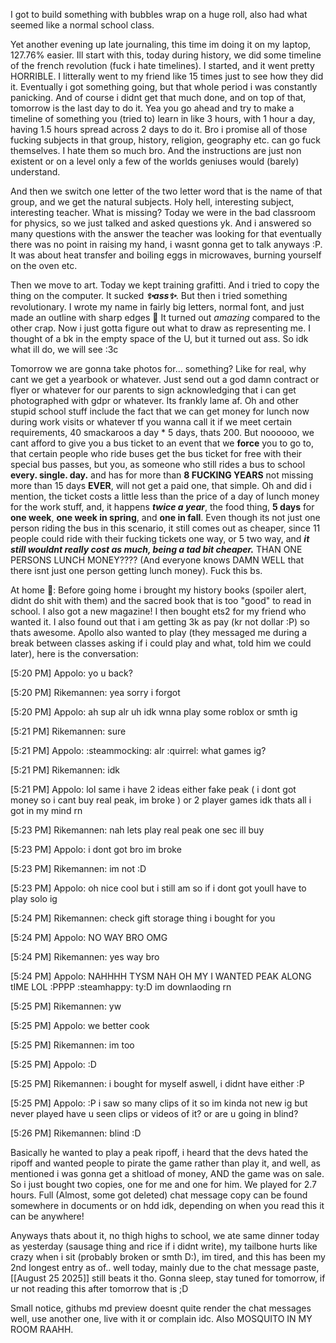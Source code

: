 I got to build something with bubbles wrap on a huge roll, also had what seemed like a normal school class.

Yet another evening up late journaling, this time im doing it on my laptop, 127.76% easier.
Ill start with this, today during history, we did some timeline of the french revolution (fuck i hate timelines). I started, and it went pretty HORRIBLE. I litterally went to my friend like 15 times just to see how they did it. Eventually i got something going, but that whole period i was constantly panicking. And of course i didnt get that much done, and on top of that, tomorrow is the last day to do it. Yea you go ahead and try to make a timeline of something you (tried to) learn in like 3 hours, with 1 hour a day, having 1.5 hours spread across 2 days to do it. Bro i promise all of those fucking subjects in that group, history, religion, geography etc. can go fuck themselves. I hate them so much bro. And the instructions are just non existent or on a level only a few of the worlds geniuses would (barely) understand.

And then we switch one letter of the two letter word that is the name of that group, and we get the natural subjects. Holy hell, interesting subject, interesting teacher. What is missing? Today we were in the bad classroom for physics, so we just talked and asked questions yk. And i answered so many questions with the answer the teacher was looking for that eventually there was no point in raising my hand, i wasnt gonna get to talk anyways :P. It was about heat transfer and boiling eggs in microwaves, burning yourself on the oven etc.

Then we move to art. Today we kept training grafitti. And i tried to copy the thing on the computer. It sucked ***✨ass✨***. But then i tried something revolutionary. I wrote my name in fairly big letters, normal font, and just made an outline with sharp edges 🤯 It turned out *amazing* compared to the other crap. Now i just gotta figure out what to draw as representing me. I thought of a bk in the empty space of the U, but it turned out ass. So idk what ill do, we will see :3c

Tomorrow we are gonna take photos for... something? Like for real, why cant we get a yearbook or whatever. Just send out a god damn contract or flyer or whatever for our parents to sign acknowledging that i can get photographed with gdpr or whatever. Its frankly lame af. Oh and other stupid school stuff include the fact that we can get money for lunch now during work visits or whatever tf you wanna call it if we meet certain requirements, 40 smackaroos a day * 5 days, thats 200. But noooooo, we cant afford to give you a bus ticket to an event that we **force** you to go to, that certain people who ride buses get the bus ticket for free with their special bus passes, but you, as someone who still rides a bus to school **every. single. day.** and has for more than **8 FUCKING YEARS** not missing more than 15 days **EVER**, will not get a paid one, that simple. Oh and did i mention, the ticket costs a little less than the price of a day of lunch money for the work stuff, and, it happens ***twice a year***, the food thing, **5 days** for **one week**, **one week in spring**, and **one in fall**. Even though its not just one person riding the bus in this scenario, it still comes out as cheaper, since 11 people could ride with their fucking tickets one way, or 5 two way, and ***it still wouldnt really cost as much, being a tad bit cheaper.*** THAN ONE PERSONS LUNCH MONEY???? (And everyone knows DAMN WELL that there isnt just one person getting lunch money). Fuck this bs.

At home 🤗:
Before going home i brought my history books (spoiler alert, didnt do shit with them) and the sacred book that is too "good" to read in school. I also got a new magazine! I then bought ets2 for my friend who wanted it. I also found out that i am getting 3k as pay (kr not dollar :P) so thats awesome. Apollo also wanted to play (they messaged me during a break between classes asking if i could play and what, told him we could later), here is the conversation:

[5:20 PM]
Appolo:
	yo
	u back?

[5:20 PM]
Rikemannen:
	yea sorry i forgot

[5:20 PM]
Appolo:
	ah sup
	alr
	uh idk
	wnna play some roblox or smth
	ig

[5:21 PM]
Rikemannen:
	sure

[5:21 PM]
Appolo:
	:steammocking:
	alr
	:quirrel:
	what games ig?

[5:21 PM]
Rikemannen:
	idk

[5:21 PM]
Appolo:
	lol same
	i have 2 ideas
	either
	fake peak ( i dont got money so i cant buy real peak, im broke ) or 2 player games idk
	thats all i got in my mind rn

[5:23 PM]
Rikemannen:
	nah lets play real peak
	one sec ill buy

[5:23 PM]
Appolo:
	i dont got
	bro
	im broke

[5:23 PM]
Rikemannen:
	im not :D

[5:23 PM]
Appolo:
	oh
	nice
	cool but i still am
	so if i dont got youll have to play solo ig

[5:24 PM]
Rikemannen:
	check gift storage thing
	i bought for you

[5:24 PM]
Appolo:
	NO WAY BRO
	OMG

[5:24 PM]
Rikemannen:
	yes way bro

[5:24 PM]
Appolo:
	NAHHHH
	TYSM
	NAH OH MY
	I WANTED  PEAK ALONG tIME LOL
	:PPPP
	:steamhappy:
	ty:D
	im downlaoding rn

[5:25 PM]
Rikemannen:
	yw

[5:25 PM]
Appolo:
	we better cook

[5:25 PM]
Rikemannen:
	im too

[5:25 PM]
Appolo:
	:D

[5:25 PM]
Rikemannen:
	i bought for myself aswell, i didnt have either :P

[5:25 PM]
Appolo:
	:P
	i saw so many clips of it
	so im kinda not new
	ig
	but never played
	have u seen clips or videos  of it?
	or are u going in blind?

[5:26 PM]
Rikemannen:
	blind :D

Basically he wanted to play a peak ripoff, i heard that the devs hated the ripoff and wanted people to pirate the game rather than play it, and well, as mentioned i was gonna get a shitload of money, AND the game was on sale. So i just bought two copies, one for me and one for him. We played for 2.7 hours. Full (Almost, some got deleted) chat message copy can be found somewhere in documents or on hdd idk, depending on when you read this it can be anywhere!

Anyways thats about it, no thigh highs to school, we ate same dinner today as yesterday (sausage thing and rice if i didnt write), my tailbone hurts like crazy when i sit (probably broken or smth D:), im tired, and this has been my 2nd longest entry as of.. well today, mainly due to the chat message paste, [[August 25 2025]] still beats it tho. Gonna sleep, stay tuned for tomorrow, if ur not reading this after tomorrow that is ;D

Small notice, githubs md preview doesnt quite render the chat messages well, use another one, live with it or complain idc. Also MOSQUITO IN MY ROOM RAAHH.